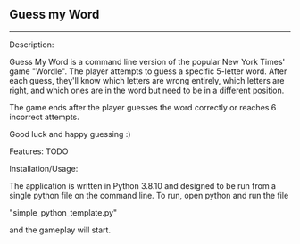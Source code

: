 Guess my Word
-----------------------------------
-----------------------------------

Description:

Guess My Word is a command line version of the popular New York Times' game "Wordle".
The player attempts to guess a specific 5-letter word. After each guess,
they'll know which letters are wrong entirely, which letters are right, and which ones are in the word
but need to be in a different position.

The game ends after the player guesses the word correctly or reaches 6 incorrect attempts.

Good luck and happy guessing :)


Features:
TODO


Installation/Usage:

The application is written in Python 3.8.10 and designed to be run from a single python file on the command line. To run, open python and run the file

"simple_python_template.py"

and the gameplay will start.
